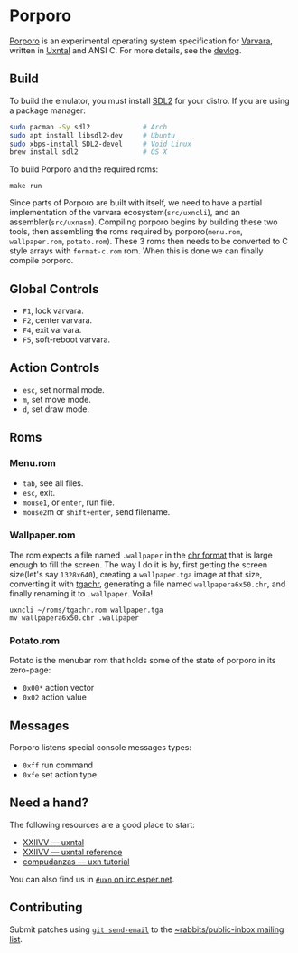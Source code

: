 # Porporo

[Porporo](https://wiki.xxiivv.com/site/porporo.html) is an experimental operating system specification for [Varvara](https://wiki.xxiivv.com/site/varvara.html), written in [Uxntal](https://wiki.xxiivv.com/site/uxntal.html) and ANSI C. For more details, see the [devlog](https://rabbits.srht.site/decadv/).

## Build

To build the emulator, you must install [SDL2](https://wiki.libsdl.org/) for your distro. If you are using a package manager:

```sh
sudo pacman -Sy sdl2             # Arch
sudo apt install libsdl2-dev     # Ubuntu
sudo xbps-install SDL2-devel     # Void Linux
brew install sdl2                # OS X
```

To build Porporo and the required roms:

```
make run
```

Since parts of Porporo are built with itself, we need to have a partial implementation of the varvara ecosystem(`src/uxncli`), and an assembler(`src/uxnasm`). Compiling porporo begins by building these two tools, then assembling the roms required by porporo(`menu.rom`, `wallpaper.rom`, `potato.rom`). These 3 roms then needs to be converted to C style arrays with `format-c.rom` rom. When this is done we can finally compile porporo.

## Global Controls

- `F1`, lock varvara.
- `F2`, center varvara.
- `F4`, exit varvara.
- `F5`, soft-reboot varvara.

## Action Controls

- `esc`, set normal mode.
- `m`, set move mode.
- `d`, set draw mode.

## Roms

### Menu.rom

- `tab`, see all files.
- `esc`, exit.
- `mouse1`, or `enter`, run file.
- `mouse2`m or `shift+enter`, send filename.

### Wallpaper.rom

The rom expects a file named `.wallpaper` in the [chr format](https://wiki.xxiivv.com/site/chr_format.html) that is large enough to fill the screen. The way I do it is by, first getting the screen size(let's say `1328x640`), creating a `wallpaper.tga` image at that size, converting it with [tgachr](https://git.sr.ht/~rabbits/uxn-utils/tree/main/item/cli/tgachr/tgachr.tal), generating a file named `wallpapera6x50.chr`, and finally renaming it to `.wallpaper`. Voila!

```
uxncli ~/roms/tgachr.rom wallpaper.tga
mv wallpapera6x50.chr .wallpaper
```

### Potato.rom

Potato is the menubar rom that holds some of the state of porporo in its zero-page:

- `0x00*` action vector
- `0x02` action value 

## Messages

Porporo listens special console messages types:

- `0xff` run command
- `0xfe` set action type

## Need a hand?

The following resources are a good place to start:

* [XXIIVV — uxntal](https://wiki.xxiivv.com/site/uxntal.html)
* [XXIIVV — uxntal reference](https://wiki.xxiivv.com/site/uxntal_reference.html)
* [compudanzas — uxn tutorial](https://compudanzas.net/uxn_tutorial.html)

You can also find us in [`#uxn` on irc.esper.net](ircs://irc.esper.net:6697/#uxn).

## Contributing

Submit patches using [`git send-email`](https://git-send-email.io/) to the [~rabbits/public-inbox mailing list](https://lists.sr.ht/~rabbits/public-inbox).
